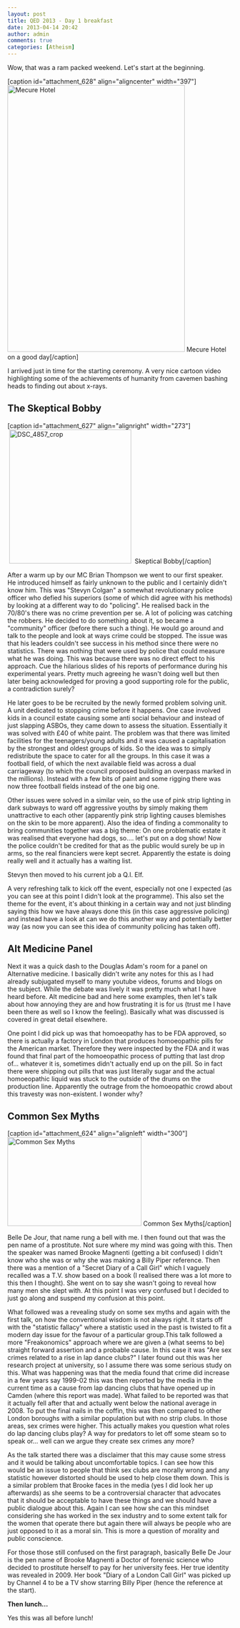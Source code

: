 ```yaml
---
layout: post
title: QED 2013 - Day 1 breakfast
date: 2013-04-14 20:42
author: admin
comments: true
categories: [Atheism]
---
```

Wow, that was a ram packed weekend. Let's start at the beginning.

[caption id="attachment_628" align="aligncenter" width="397"]<a href="http://blog.havinderatwal.com/2013/04/qed-2013-day-1/dsc_4854/" rel="attachment wp-att-628"><img class=" wp-image-628  " alt="Mecure Hotel" src="http://blog.havinderatwal.com/wp-content/uploads/2013/04/DSC_4854-e1365971646792-680x1024.jpg" width="397" height="597" /></a> Mecure Hotel on a good day[/caption]

I arrived just in time for the starting ceremony. A very nice cartoon video highlighting some of the achievements of humanity from cavemen bashing heads to finding out about x-rays.
<h2>The Skeptical Bobby</h2>
[caption id="attachment_627" align="alignright" width="273"]<a href="http://blog.havinderatwal.com/2013/04/qed-2013-day-1/dsc_4857_crop/" rel="attachment wp-att-627"><img class="size-medium wp-image-627" style="border: 0px none; margin-left: 4px; margin-right: 4px;" title="Skeptical Bobby" alt="DSC_4857_crop" src="http://blog.havinderatwal.com/wp-content/uploads/2013/04/DSC_4857_crop-273x300.png" width="273" height="300" /></a> Skeptical Bobby[/caption]

After a warm up by our MC Brian Thompson we went to our first speaker. He introduced himself as fairly unknown to the public and I certainly didn't know him. This was "Stevyn Colgan" a somewhat revolutionary police officer who defied his superiors (some of which did agree with his methods) by looking at a different way to do "policing". He realised back in the 70/80's there was no crime prevention per se. A lot of policing was catching the robbers. He decided to do something about it, so became a "community" officer (before there such a thing). He would go around and talk to the people and look at ways crime could be stopped. The issue was that his leaders couldn't see success in his method since there were no statistics. There was nothing that were used by police that could measure what he was doing. This was because there was no direct effect to his approach. Cue the hilarious slides of his reports of performance during his experimental years. Pretty much agreeing he wasn't doing well but then later being acknowledged for proving a good supporting role for the public, a contradiction surely?

He later goes to be be recruited by the newly formed problem solving unit. A unit dedicated to stopping crime before it happens. One case involved kids in a council estate causing some anti social behaviour and instead of just slapping ASBOs, they came down to assess the situation. Essentially it was solved with £40 of white paint. The problem was that there was limited facilities for the teenagers/young adults and it was caused a capitalisation by the strongest and oldest groups of kids. So the idea was to simply redistribute the space to cater for all the groups. In this case it was a football field, of which the next available field was across a dual carriageway (to which the council proposed building an overpass marked in the millions). Instead with a few bits of paint and some rigging there was now three football fields instead of the one big one.

Other issues were solved in a similar vein, so the use of pink strip lighting in dark subways to ward off aggressive youths by simply making them unattractive to each other (apparently pink strip lighting causes blemishes on the skin to be more apparent). Also the idea of finding a commonality to bring communities together was a big theme: On one problematic estate it was realised that everyone had dogs, so.... let's put on a dog show! Now the police couldn't be credited for that as the public would surely be up in arms, so the real financiers were kept secret. Apparently the estate is doing really well and it actually has a waiting list.

Stevyn then moved to his current job a Q.I. Elf.

A very refreshing talk to kick off the event, especially not one I expected (as you can see at this point I didn't look at the programme). This also set the theme for the event, it's about thinking in a certain way and not just blinding saying this how we have always done this (in this case aggressive policing) and instead have a look at can we do this another way and potentially better way (as now you can see this idea of community policing has taken off).
<h2>Alt Medicine Panel</h2>
Next it was a quick dash to the Douglas Adam's room for a panel on Alternative medicine. I basically didn't write any notes for this as I had already subjugated myself to many youtube videos, forums and blogs on the subject. While the debate was lively it was pretty much what I have heard before. Alt medicine bad and here some examples, then let's talk about how annoying they are and how frustrating it is for us (trust me I have been there as well so I know the feeling). Basically what was discussed is covered in great detail elsewhere.

One point I did pick up was that homoeopathy has to be FDA approved, so there is actually a factory in London that produces homoeopathic pills for the American market. Therefore they were inspected by the FDA and it was found that final part of the homoeopathic process of putting that last drop of... whatever it is, sometimes didn't actually end up on the pill. So in fact there were shipping out pills that was just literally sugar and the actual homoeopathic liquid was stuck to the outside of the drums on the production line. Apparently the outrage from the homoeopathic crowd about this travesty was non-existent. I wonder why?
<h2>Common Sex Myths</h2>
[caption id="attachment_624" align="alignleft" width="300"]<a href="http://blog.havinderatwal.com/2013/04/qed-2013-day-1/dsc_4858/" rel="attachment wp-att-624"><img class="size-medium wp-image-624 " alt="Common Sex Myths" src="http://blog.havinderatwal.com/wp-content/uploads/2013/04/DSC_4858-300x199.jpg" width="300" height="199" /></a> Common Sex Myths[/caption]

Belle De Jour, that name rung a bell with me. I then found out that was the pen name of a prostitute. Not sure where my mind was going with this. Then the speaker was named Brooke Magnenti (getting a bit confused) I didn't know who she was or why she was making a Billy Piper reference. Then there was a mention of a "Secret Diary of a Call Girl" which I vaguely recalled was a T.V. show based on a book (I realised there was a lot more to this then I thought). She went on to say she wasn't going to reveal how many men she slept with. At this point I was very confused but I decided to just go along and suspend my confusion at this point.

What followed was a revealing study on some sex myths and again with the first talk, on how the conventional wisdom is not always right. It starts off with the "statistic fallacy" where a statistic used in the past is twisted to fit a modern day issue for the favour of a particular group.This talk followed a more "Freakonomics" approach where we are given a (what seems to be) straight forward assertion and a probable cause. In this case it was "Are sex crimes related to a rise in lap dance clubs?" I later found out this was her research project at university, so I assume there was some serious study on this. What was happening was that the media found that crime did increase in a few years say 1999-02 this was then reported by the media in the current time as a cause from lap dancing clubs that have opened up in Camden (where this report was made). What failed to be reported was that it actually fell after that and actually went below the national average in 2008. To put the final nails in the coffin, this was then compared to other London boroughs with a similar population but with no strip clubs. In those areas, sex crimes were higher. This actually makes you question what roles do lap dancing clubs play? A way for predators to let off some steam so to speak or... well can we argue they create sex crimes any more?

As the talk started there was a disclaimer that this may cause some stress and it would be talking about uncomfortable topics. I can see how this would be an issue to people that think sex clubs are morally wrong and any statistic however distorted should be used to help close them down. This is a similar problem that Brooke faces in the media (yes I did look her up afterwards) as she seems to be a controversial character that advocates that it should be acceptable to have these things and we should have a public dialogue about this. Again I can see how she can this mindset considering she has worked in the sex industry and to some extent talk for the women that operate there but again there will always be people who are just opposed to it as a moral sin. This is more a question of morality and public conscience.

For those those still confused on the first paragraph, basically Belle De Jour is the pen name of Brooke Magnenti a Doctor of forensic science who decided to prostitute herself to pay for her university fees. Her true identity was revealed in 2009. Her book "Diary of a London Call Girl" was picked up by Channel 4 to be a TV show starring Billy Piper (hence the reference at the start).

<strong>Then lunch...
</strong>

Yes this was all before lunch!

&nbsp;
